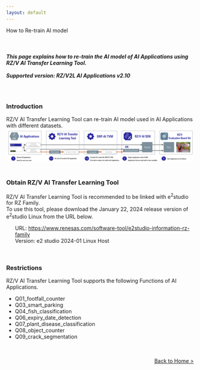 ```yaml
---
layout: default
---
```

<script type="text/javascript" src="http://code.jquery.com/jquery-3.7.0.min.js"></script>
<style>
  /**
   * This <style> tag is used to hide some rows of the table in the "Hardware Preparation" section.
   * This style applies only to this demo.md file, so do not put it in assets/css/style.scss file.
   */
  .forV2LDemo{
    display:none;
  }
</style>
<div class="container">
    <div class="row">
        <div class="top col-12">
How to Re-train AI model
        </div>
    </div>
</div>
<br>
<br>
<h5>
  This page explains how to re-train the AI model of AI Applications using <b>RZ/V AI Transfer Learning Tool</b>.
  <br><br>
  Supported version: <b>RZ/V2L AI Applications v2.10</b><br>
</h5>

<br>

<h3 id="intro">Introduction</h3>
<div class="container">
  <div class="row">
    <div class="col-12">
      RZ/V AI Transfer Learning Tool can re-train AI model used in AI Applications with different datasets.
    </div>
    <div class="col-12 text-center">
      <a href="img/tlt_overview.svg" data-lightbox="group"><img src="img/tlt_overview.svg" alt="RZ/V TLT overview"></a><br>
    </div>
  </div>
</div>

<br>

<h3 id="obtain">Obtain RZ/V AI Transfer Learning Tool</h3>
<div class="container">
  <div class="row">
    <div class="col-12">
      RZ/V AI Transfer Learning Tool is recommended to be linked with e<sup>2</sup>studio for RZ Family.<br>
      To use this tool, please download the January 22, 2024 release version of e<sup>2</sup>studio Linux from the URL below.<br>
      <ul style="list-style:none;">
        <li>
          URL: <a href="https://www.renesas.com/software-tool/e2studio-information-rz-family">https://www.renesas.com/software-tool/e2studio-information-rz-family</a><br>
        </li>
        <li>
          Version: e2 studio 2024-01 Linux Host
        </li>
      </ul>
    </div>
  </div>
</div>

<br>

<h3 id="restriction">Restrictions</h3>
<div class="container">
  <div class="row">
    <div class="col-12">
      RZ/V AI Transfer Learning Tool supports the following Functions of AI Applications.<br>
      <ul>
        <li>
          Q01_footfall_counter
        </li>
        <li>
          Q03_smart_parking
        </li>
        <li>
          Q04_fish_classification
        </li>
        <li>
          Q06_expiry_date_detection
        </li>
        <li>
          Q07_plant_disease_classification
        </li>
        <li>
          Q08_object_counter
        </li>
        <li>
          Q09_crack_segmentation
        </li>
      </ul>
    </div>
  </div>
</div>

<br>
<br>

<div class="container">
  <div class="row">
      <div class="col-12" align="right">
          <a class="btn btn-secondary square-button" href="{{ site.url }}{{ site.baseurl }}{% link index.md %}" role="button">
              Back to Home >
          </a>
      </div>
  </div>
</div>
